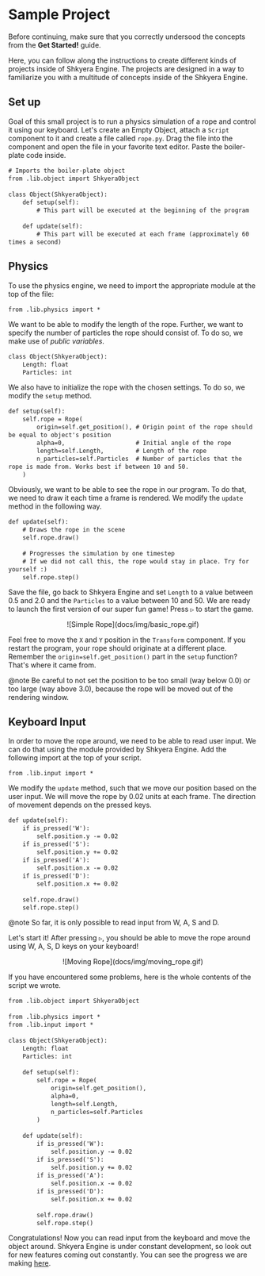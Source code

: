 # Sample Project

Before continuing, make sure that you correctly undersood the concepts from the **Get Started!** guide.

Here, you can follow along the instructions to create different kinds of projects inside of Shkyera Engine. The projects are designed in a way to familiarize you with a multitude of concepts inside of the Shkyera Engine.

## Set up

Goal of this small project is to run a physics simulation of a rope and control it using our keyboard. Let's create an Empty Object, attach a `Script` component to it and create a file called `rope.py`. Drag the file into the component and open the file in your favorite text editor. Paste the boiler-plate code inside.

```
# Imports the boiler-plate object
from .lib.object import ShkyeraObject

class Object(ShkyeraObject):
    def setup(self):
        # This part will be executed at the beginning of the program

    def update(self):
        # This part will be executed at each frame (approximately 60 times a second)
```

## Physics

To use the physics engine, we need to import the appropriate module at the top of the file:

```
from .lib.physics import *
```

We want to be able to modify the length of the rope. Further, we want to specify the number of particles the rope should consist of. To do so, we make use of _public variables_.

```
class Object(ShkyeraObject):
    Length: float
    Particles: int
```

We also have to initialize the rope with the chosen settings. To do so, we modify the `setup` method.

```
def setup(self):
    self.rope = Rope(
        origin=self.get_position(), # Origin point of the rope should be equal to object's position
        alpha=0,                    # Initial angle of the rope
        length=self.Length,         # Length of the rope
        n_particles=self.Particles  # Number of particles that the rope is made from. Works best if between 10 and 50.
    )
```

Obviously, we want to be able to see the rope in our program. To do that, we need to draw it each time a frame is rendered. We modify the `update` method in the following way.

```
def update(self):
    # Draws the rope in the scene
    self.rope.draw()

    # Progresses the simulation by one timestep
    # If we did not call this, the rope would stay in place. Try for yourself :)
    self.rope.step()
```

Save the file, go back to Shkyera Engine and set `Length` to a value between 0.5 and 2.0 and the `Particles` to a value between 10 and 50. We are ready to launch the first version of our super fun game! Press `▷` to start the game.

<div align="center">
![Simple Rope](docs/img/basic_rope.gif)
</div>

Feel free to move the `X` and `Y` position in the `Transform` component. If you restart the program, your rope should originate at a different place. Remember the `origin=self.get_position()` part in the `setup` function? That's where it came from.

@note Be careful to not set the position to be too small (way below 0.0) or too large (way above 3.0), because the rope will be moved out of the rendering window.

## Keyboard Input

In order to move the rope around, we need to be able to read user input. We can do that using the module provided by Shkyera Engine. Add the following import at the top of your script.

```
from .lib.input import *
```

We modify the `update` method, such that we move our position based on the user input. We will move the rope by 0.02 units at each frame. The direction of movement depends on the pressed keys.

```
def update(self):
    if is_pressed('W'):
        self.position.y -= 0.02
    if is_pressed('S'):
        self.position.y += 0.02
    if is_pressed('A'):
        self.position.x -= 0.02
    if is_pressed('D'):
        self.position.x += 0.02

    self.rope.draw()
    self.rope.step()
```

@note So far, it is only possible to read input from W, A, S and D.

Let's start it! After pressing `▷`, you should be able to move the rope around using W, A, S, D keys on your keyboard!

<div align="center">
![Moving Rope](docs/img/moving_rope.gif)
</div>

If you have encountered some problems, here is the whole contents of the script we wrote.

```
from .lib.object import ShkyeraObject

from .lib.physics import *
from .lib.input import *

class Object(ShkyeraObject):
    Length: float
    Particles: int

    def setup(self):
        self.rope = Rope(
            origin=self.get_position(),
            alpha=0,
            length=self.Length,
            n_particles=self.Particles
        )

    def update(self):
        if is_pressed('W'):
            self.position.y -= 0.02
        if is_pressed('S'):
            self.position.y += 0.02
        if is_pressed('A'):
            self.position.x -= 0.02
        if is_pressed('D'):
            self.position.x += 0.02

        self.rope.draw()
        self.rope.step()
```

Congratulations! Now you can read input from the keyboard and move the object around. Shkyera Engine is under constant development, so look out for new features coming out constantly. You can see the progress we are making [here](https://trello.com/b/mVROG8st/shkyera-engine).
